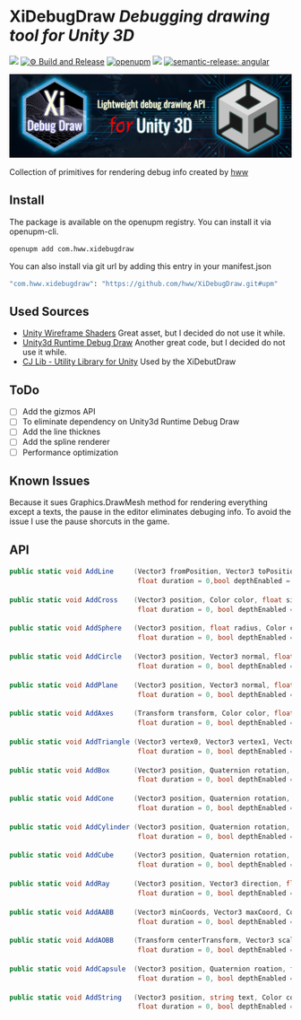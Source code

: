 # XiDebugDraw _Debugging drawing tool for Unity 3D_

![](https://img.shields.io/badge/unity-2018.3%20or%20later-green.svg)
[![⚙ Build and Release](https://github.com/hww/XiDebugDraw/actions/workflows/ci.yml/badge.svg)](https://github.com/hww/XiDebugDraw/actions/workflows/ci.yml)
[![openupm](https://img.shields.io/npm/v/com.hww.xidebugdraw?label=openupm&registry_uri=https://package.openupm.com)](https://openupm.com/packages/com.hww.xidebugdraw/)
[![](https://img.shields.io/github/license/hww/XiDebugDraw.svg)](https://github.com/hww/XiDebugDraw/blob/master/LICENSE)
[![semantic-release: angular](https://img.shields.io/badge/semantic--release-angular-e10079?logo=semantic-release)](https://github.com/semantic-release/semantic-release)

![XiDebugDraw Title Image](/Documentation/title_image.png)
 
Collection of primitives for rendering debug info created by [hww](https://github.com/hww)


## Install

The package is available on the openupm registry. You can install it via openupm-cli.

```bash
openupm add com.hww.xidebugdraw
```
You can also install via git url by adding this entry in your manifest.json

```bash
"com.hww.xidebugdraw": "https://github.com/hww/XiDebugDraw.git#upm"
```

## Used Sources

- [Unity Wireframe Shaders](https://github.com/Chaser324/unity-wireframe) Great asset, but I decided do not use it while.
- [Unity3d Runtime Debug Draw](https://github.com/jagt/unity3d-runtime-debug-draw) Another great code, but I decided do not use it while.
- [CJ Lib - Utility Library for Unity](https://github.com/TheAllenChou/unity-cj-lib) Used by the XiDebutDraw 

## ToDo

- [ ] Add the gizmos API
- [ ] To eliminate dependency on Unity3d Runtime Debug Draw
- [ ] Add the line thicknes
- [ ] Add the spline renderer
- [ ] Performance optimization

## Known Issues

Because it sues Graphics.DrawMesh method for rendering everything except a texts, the pause in the editor eliminates debuging info.
To avoid the issue I use the pause shorcuts in the game.

## API


```C#
public static void AddLine     (Vector3 fromPosition, Vector3 toPosition,  Color color,  float lineWidth = 1.0f, 
                                float duration = 0,bool depthEnabled = true);
                           
public static void AddCross    (Vector3 position, Color color, float size,
                                float duration = 0, bool depthEnabled = true);
                            
public static void AddSphere   (Vector3 position, float radius, Color color,
                                float duration = 0, bool depthEnabled = true);
                             
public static void AddCircle   (Vector3 position, Vector3 normal, float radius, Color color,
                                float duration = 0, bool depthEnabled = true);
                             
public static void AddPlane    (Vector3 position, Vector3 normal, float size, Color color,
                                float duration = 0, bool depthEnabled = true);
                            
public static void AddAxes     (Transform transform, Color color, float size,
                                float duration = 0, bool depthEnabled = true);
                           
public static void AddTriangle (Vector3 vertex0, Vector3 vertex1, Vector3 vertex2, Color color, float lineWidth,
                                float duration = 0, bool depthEnabled = true);
                               
public static void AddBox      (Vector3 position, Quaternion rotation, Vector3 size, Color color,
                                float duration = 0, bool depthEnabled = true);
                          
public static void AddCone     (Vector3 position, Quaternion rotation, float radius, float height, Color color,
                                float duration = 0, bool depthEnabled = true);
                           
public static void AddCylinder (Vector3 position, Quaternion rotation, float radius, float height, Color color, 
                                float duration = 0, bool depthEnabled = true);

public static void AddCube     (Vector3 position, Quaternion rotation, float size, Color color, 
                                float duration = 0, bool depthEnabled = true);

public static void AddRay      (Vector3 position, Vector3 direction, float size, Color color, 
                                float duration = 0, bool depthEnabled = true);

public static void AddAABB     (Vector3 minCoords, Vector3 maxCoord, Color color, float lineWidth, 
                                float duration = 0, bool depthEnabled = true);

public static void AddAOBB     (Transform centerTransform, Vector3 scaleXYZ, Color color, float lineWidth, 
                                float duration = 0, bool depthEnabled = true);

public static void AddCapsule  (Vector3 position, Quaternion roation, float radius, float height, Color color, 
                                float duration = 0, bool depthEnabled = true);

public static void AddString   (Vector3 position, string text, Color color, float size = 0.1f, 
                                float duration = 0, bool depthEnabled = true);
```
